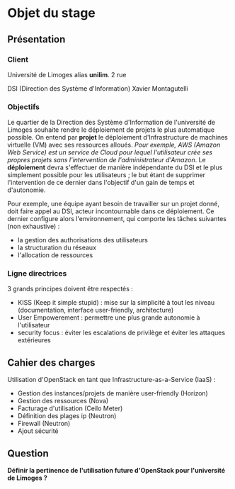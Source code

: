 # Objet du stage

## Présentation

### Client

Université de Limoges alias **unilim**.
2 rue


DSI (Direction des Système d'Information)
Xavier Montagutelli

### Objectifs

Le quartier de la Direction des Système d'Information de l'université de Limoges souhaite rendre le déploiement de projets le plus automatique possible. On entend par **projet** le déploiement d'Infrastructure de machines virtuelle (VM) avec ses ressources alloués. *Pour exemple, AWS (Amazon Web Service) est un service de Cloud pour lequel l'utilisateur  crée ses propres projets sans l'intervention de l'administrateur d'Amazon*. Le **déploiement** devra s'effectuer de manière indépendante du DSI et le plus simplement possible pour les utilisateurs ; le but étant de supprimer l'intervention de ce dernier dans l'objectif d'un gain de temps et d'autonomie.


Pour exemple, une équipe ayant besoin de travailler sur un projet donné, doit faire appel au DSI, acteur incontournable dans ce déploiement. Ce dernier configure alors l'environnement, qui comporte les tâches suivantes (non exhaustive) :
- la gestion des authorisations des utilisateurs
- la structuration du réseaux
- l'allocation de ressources

### Ligne directrices

3 grands principes doivent être respectés :
- KISS (Keep it simple stupid) : mise sur la simplicité à tout les niveau (documentation, interface user-friendly, architecture)
- User Empowerement : permettre une plus grande autonomie à l'utilisateur
- security focus : éviter les escalations de privilège et éviter les attaques extérieures



## Cahier des charges

Utilisation d'OpenStack en tant que Infrastructure-as-a-Service (IaaS) :

- Gestion des instances/projets de manière user-friendly (Horizon)
- Gestion des ressources (Nova)
- Facturage d'utilisation (Ceilo Meter)
- Définition des plages ip (Neutron)
- Firewall (Neutron)
- Ajout sécurité


## Question

**Définir la pertinence de l'utilisation future d'OpenStack pour l'université de Limoges ?**
